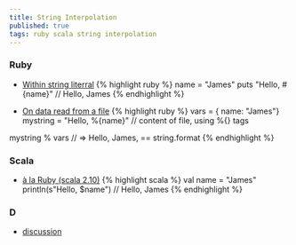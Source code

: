 ```yaml
---
title: String Interpolation
published: true
tags: ruby scala string interpolation
---
```

### Ruby
- [Within string literral](http://ruby-for-beginners.rubymonstas.org/bonus/string_interpolation.html)
{% highlight ruby %}
name = "James"
puts "Hello, #{name}"  // Hello, James
{% endhighlight %}

- [On data read from a file](https://stackoverflow.com/questions/346380/in-ruby-can-you-perform-string-interpolation-on-data-read-from-a-file/6526209#6526209)
{% highlight ruby %}
vars = { name: "James"}
mystring = "Hello, %{name}"  // content of file, using %{} tags

mystring % vars              // => Hello, James, == string.format
{% endhighlight %}


### Scala

- [à la Ruby (scala 2.10)](https://docs.scala-lang.org/overviews/core/string-interpolation.html)
{% highlight scala %}
val name = "James"
println(s"Hello, $name")  // Hello, James
{% endhighlight %}

### D 
- [discussion](https://forum.dlang.org/thread/ncwpezwlgeajdrigegee@forum.dlang.org)
